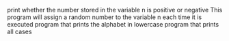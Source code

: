 print whether the number stored in the variable n is positive or negative
This program will assign a random number to the variable n each time it is executed
program that prints the alphabet in lowercase
program that prints all cases
